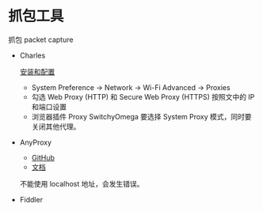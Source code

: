 # 抓包工具

抓包 packet capture

- Charles

    [安装和配置](https://zhuanlan.zhihu.com/p/26182135)
      
    - System Preference -> Network -> Wi-Fi Advanced -> Proxies
    - 勾选 Web Proxy (HTTP) 和 Secure Web Proxy (HTTPS) 按照文中的 IP 和端口设置
    - 浏览器插件 Proxy SwitchyOmega 要选择 System Proxy 模式，同时要关闭其他代理。
    
- AnyProxy

    - [GitHub](https://github.com/alibaba/anyproxy)
    - [文档](http://anyproxy.io/cn/)

    不能使用 localhost 地址，会发生错误。

- Fiddler
